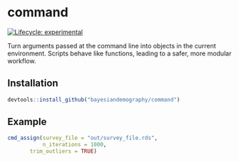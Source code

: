 
<!-- README.md is generated from README.Rmd. Please edit that file -->

# command

<!-- badges: start -->

[![Lifecycle:
experimental](https://img.shields.io/badge/lifecycle-experimental-orange.svg)](https://lifecycle.r-lib.org/articles/stages.html#experimental)
<!-- badges: end -->

Turn arguments passed at the command line into objects in the current
environment. Scripts behave like functions, leading to a safer, more
modular workflow.

## Installation

``` r
devtools::install_github("bayesiandemography/command")
```

## Example

``` r
cmd_assign(survey_file = "out/survey_file.rds",
           n_iterations = 1000,
       trim_outliers = TRUE)
```
